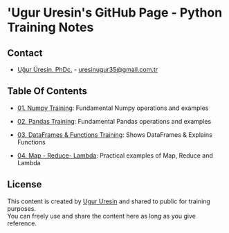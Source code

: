 # 'Ugur Uresin's GitHub Page - Python Training Notes

## Contact
* [Uğur Üresin, PhDc.](https://github.com/ugururesin) - [uresinugur35@gmail.com.tr](mailto:uresinugur35@gmail.com.tr)

## Table Of Contents

* [01. Numpy Training](https://github.com/ugururesin/Python_Training/blob/master/01_NumPy.ipynb): Fundamental Numpy operations and examples

* [02. Pandas Training](https://github.com/ugururesin/Python_Training/blob/master/02_Pandas.ipynb): Fundamental Pandas operations and examples

* [03. DataFrames & Functions Training](https://github.com/ugururesin/Python_Training/blob/master/03_DataFrames_and_Functions.ipynb): Shows DataFrames & Explains Functions

* [04. Map - Reduce- Lambda](https://github.com/ugururesin/Python_Training/blob/master/04_Map_Reduce_Lambda.ipynb): Practical examples of Map, Reduce and Lambda

## License
This content is created by [Ugur Uresin](mailto:uresinugur35@gmail.com.tr) and shared to public for training purposes.  
You can freely use and share the content here as long as you give reference.